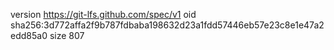 version https://git-lfs.github.com/spec/v1
oid sha256:3d772affa2f9b787fdbaba198632d23a1fdd57446eb57e23c8e1e47a2edd85a0
size 807
